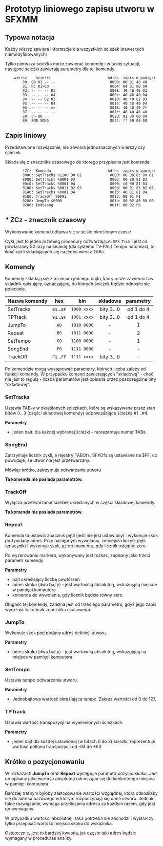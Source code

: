 # Prototyp liniowego zapisu utworu w SFXMM

## Typowa notacja

Każdy wiersz zawiera informacje dla wszystkich ścieżek (nawet tych niemodyfikowanych)

Tylko pierwsza ścieżka może zawierać komendę i w takiej sytuacji, następne ścieżki zawierają parametry dla tej komendy.

~~~
	wiersz    ścieżki                          Adres  zapis w pamięci
		00: 00 01 -- --							0000: 00 01 40 40
		01: R: 01>00							0004: 84 01 00 00
		02: -- -- -- 03							0008: 40 40 40 03
		03: -- -- -- 04							000c: 40 40 40 04
		04: -- -- 02 03							0010: 40 40 02 03
		05: -- -- -- 04							0014: 40 40 40 04
		06: -- -- -- ==							0018: 40 40 40 7f
		07: -- -- -- --							001c: 40 40 40 40
		08: J> 00								0020: 82 00 00 00
		09: END SONG							0024: ff 00 00 00
~~~

## Zapis liniowy

Przedstawione rozwiązanie, nie zawiera jednoznacznych wierszy czy ścieżek.

Składa się z znacznika czasowego do ktorego przypisana jest komenda.

~~~
        *ZCz  Komenda                          Adres  zapis w pamięci
		0000: SetTracks %1100 00 01				0000: 00 00 8c 00 01
		0080: SetTracks %0001 03				0005: 00 80 81 03
		00c0: SetTracks %0001 04				0009: c0 00 81 04
		0100: SetTracks %0011 02 03				000d: 00 01 83 02 03
		0140: SetTracks %0001 04				0013: 40 01 81 04
		0180: TrackOff %0001					0017: 80 01 F1
		0200: JumpTo $0000						001a: 00 02 A0 00 00
		0280: EndSsong							001f: 80 02 F0
~~~
## _*_ ZCz - znacznik czasowy

Wykonywanie komend odbywa się w ściśle określonym czasie

Cykl, jest to jeden przebieg procedury odtwarzającej `SFX_Tick` i jest on powtarzany 50 razy na seundę (dla systemu TV-PAL) Tempo natomiast, to ilość cykli składających się na jeden wiersz TABa.



## Komendy

Komendy składają się z minimum jednego bajtu, który może zawierać tzw. składnik opisujący, oznaczający, do których ścieżek będzie odnosiło się polecenie.

| Nazwa komendy |     hex     |     bin     |  składowa  | parametry |
| ------------- | :---------: | :---------: | :--------: | :-------: |
| SetTracks     | `81`...`8F` | `1000 xxxx` | bity 3...0 | od 1 do 4 |
| TPTrack       | `91`...`9F` | `1001 xxxx` | bity 3...0 | od 1 do 4 |
| JumpTo        |    `A0`     | `1010 0000` |     -      |     1     |
| Repeat        |    `B0`     | `1011 0000` |     -      |     2     |
| SetTempo      |    `C0`     | `1100 0000` |     -      |     1     |
| SongEnd       |    `F0`     | `1111 0000` |     -      |     -     |
| TrackOff      | `F1`...`FF` | `1111 xxxx` | bity 3...0 |     -     |

Po komendzie mogą występować parametry, których liczba zależy od funkcji komendy.
W przypadku komend zawierających "składową" - choć nie jest to regułą - liczba parametrów jest opisana przez poszczególne bity "składowej".



### SetTracks

Ustawia TAB-y w określonych ścieżkach, które są wskazywane przez stan bitów 0...3 (części składowej komendy) odpowiadające ścieżką #1...#4.

**Parametry**

- jeden bajt, dla każdej wybranej ścieżki - reprezentuje numer TABa.



### SongEnd

Zatrzymuje licznik cykli, a rejestry TABOfs, SFXOfs są ustawiane na $FF, co powoduje, że utwór nie jest przetwarzany.

Mówiąc krótko, zatrzymuje odtwarzanie utworu

**Ta komenda nie posiada parametrów.**

### TrackOff

Wyłącza przetwarzanie ścieżek określonych w części składowej komendy.

**Ta komenda nie posiada parametrów.**

### Repeat

Komenda ta ustawia znacznik pętli (jeśli nie jest ustawiony) i wykonuje skok pod podany adres. Przy następnym wywołaniu, zmniejsza licznik pętli (znacznik) i wykonuje skok, aż do momentu, gdy licznik osiągnie zero.

Po wyzerowaniu markera, wykonywany jest rozkaz, zapisany jako trzeci parametr komendy

**Parametry**

- bajt określający liczbę powtórzeń
- adres skoku (dwa bajty) - jest wartością absolutną, wskazującą miejsce w pamięci komputera
- komenda do wywołania, gdy licznik będzie równy zero.

Długość tej komendy, zalezna jest od trzeciego parametru, gdyż jego zapis wyróżnia tylko brak znacznika czasowego.

### JumpTo

Wykonuje skok pod podany adres definicji utworu.

**Parametry**

- adres skoku (dwa bajty) - jest wartością absolutną, wskazującą na miejsce w pamięci komputera



### SetTempo

Ustawia tempo odtwarzania utworu.

**Parametry**

- Jednobajtowa wartość określająca tempo. Zakres wartości od 0 do 127.



### TPTrack

Ustawia wartość transpozycji na wymienionych ścieżkach.

**Parametry**

- jeden bajt dla każdej ustawionej (w bitach 0 do 3) ścieżki, reprezentuje wartość półtonu transpozycji od -63 do +63 

## Krótko o pozycjonowaniu

W rozkazach **JumpTo** oraz **Repeat** występuje parametr *pozycja skoku*. Jest on opisany jako wartość absolutna odnosząca się do konkretnego miejsca w pamięci komputera.

Bardziej trafnym byłoby zastosowanie wartości względnej, która odnosiłaby się do adresu bazowego w którym rozpoczynają się dane utworu. Jednak takie rozwiązanie, wymaga przeliczania adresu za każdym razem, gdy jest on wymagany.

W przypadku wartości absolutnej, taka potrzeba nie zachodzi i wystarczy tylko przepisać wartość miejsca skoku do wskaźnika.

Ostatecznie, jest to bardziej kwestia, jak często taki adres będzie wymagany w procedurze analizy.

